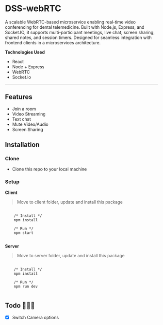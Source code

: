 # DSS-webRTC
A scalable WebRTC-based microservice enabling real-time video conferencing for dental telemedicine. Built with Node.js, Express, and Socket.IO, it supports multi-participant meetings, live chat, screen sharing, shared notes, and session timers. Designed for seamless integration with frontend clients in a microservices architecture.

**Technologies Used**

- React
- Node + Express
- WebRTC
- Socket.io

---

## Features

- Join a room
- Video Streaming
- Text chat
- Mute Video/Audio
- Screen Sharing

## Installation
### Clone
- Clone this repo to your local machine 

### Setup
**Client**
> Move to client folder, update and install this package
<pre>
  <code>
    /* Install */
    npm install
    
    /* Run */
    npm start
  </code>
</pre>

**Server**
> Move to server folder, update and install this package
<pre>
  <code>
    /* Install */
    npm install
    
    /* Run */
    npm run dev
  </code>
</pre>

## Todo 🔨🔨🔨

- [x] Switch Camera options



